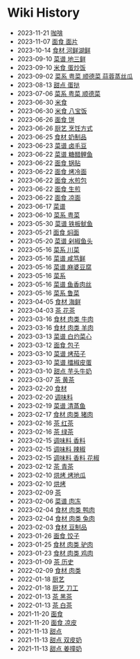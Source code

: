 # Wiki History

- 2023-11-21        [咖啡](/0074_咖啡)
- 2023-11-07        [面食 面片](/0073_面食_面片)
- 2023-10-14        [食材 河鲜湖鲜](/0072_食材_河鲜湖鲜)
- 2023-09-10        [菜谱 地三鲜](/0070_菜谱_地三鲜)
- 2023-09-10        [米食 蛋炒饭](/0071_米食_蛋炒饭)
- 2023-09-02        [菜系 粤菜 顺德菜 蒜蓉蒸丝瓜](/0069_菜系_粤菜_顺德菜_蒜蓉蒸丝瓜)
- 2023-08-13        [甜点 蛋挞](/0068_甜点_蛋挞)
- 2023-07-06        [菜系 粤菜 顺德菜](/0067_菜系_粤菜_顺德菜)
- 2023-06-30        [米食](/0065_米食)
- 2023-06-30        [米食 八宝饭](/0066_米食_八宝饭)
- 2023-06-26        [面食 饼](/0063_面食_饼)
- 2023-06-26        [厨艺 烹饪方式](/0064_厨艺_烹饪方式)
- 2023-06-25        [食材 奶制品](/0062_食材_奶制品)
- 2023-06-23        [菜谱 卤毛豆](/0061_菜谱_卤毛豆)
- 2023-06-22        [菜谱 糖醋鲤鱼](/0060_菜谱_糖醋鲤鱼)
- 2023-06-22        [面食 锅贴](/0057_面食_锅贴)
- 2023-06-22        [面食 烤冷面](/0059_面食_烤冷面)
- 2023-06-22        [面食 水煎包](/0055_面食_水煎包)
- 2023-06-22        [面食 生煎](/0056_面食_生煎)
- 2023-06-22        [面食 凉面](/0058_面食_凉面)
- 2023-06-17        [菜谱](/0054_菜谱)
- 2023-06-10        [菜系 粤菜](/0053_菜系_粤菜)
- 2023-05-30        [菜谱 铁板鱿鱼](/0020_菜谱_铁板鱿鱼)
- 2023-05-21        [面食 焖面](/0021_面食_焖面)
- 2023-05-20        [菜谱 剁椒鱼头](/0022_菜谱_剁椒鱼头)
- 2023-05-16        [菜系 川菜](/0018_菜系_川菜)
- 2023-05-16        [菜谱 咸笃鲜](/0024_菜谱_咸笃鲜)
- 2023-05-16        [菜谱 麻婆豆腐](/0023_菜谱_麻婆豆腐)
- 2023-05-16        [菜系](/0017_菜系)
- 2023-05-16        [菜谱 鱼香肉丝](/0025_菜谱_鱼香肉丝)
- 2023-05-16        [菜系 鲁菜](/0019_菜系_鲁菜)
- 2023-04-05        [食材 海鲜](/0004_食材_海鲜)
- 2023-04-03        [茶 花茶](/0026_茶_花茶)
- 2023-03-16        [食材 肉类 牛肉](/0014_食材_肉类_牛肉)
- 2023-03-16        [食材 肉类 羊肉](/0013_食材_肉类_羊肉)
- 2023-03-13        [菜谱 白灼菜心](/0027_菜谱_白灼菜心)
- 2023-03-12        [面食 包子](/0028_面食_包子)
- 2023-03-10        [菜谱 烤茄子](/0031_菜谱_烤茄子)
- 2023-03-10        [菜谱 擂椒皮蛋](/0029_菜谱_擂椒皮蛋)
- 2023-03-10        [甜点 芋头牛奶](/0030_甜点_芋头牛奶)
- 2023-03-07        [茶 黄茶](/0032_茶_黄茶)
- 2023-02-20        [食材](/0003_食材)
- 2023-02-20        [调味料](/0007_调味料)
- 2023-02-19        [菜谱 清蒸鱼](/0033_菜谱_清蒸鱼)
- 2023-02-17        [食材 肉类 猪肉](/0016_食材_肉类_猪肉)
- 2023-02-16        [茶 红茶](/0034_茶_红茶)
- 2023-02-16        [茶 绿茶](/0035_茶_绿茶)
- 2023-02-15        [调味料 香料](/0036_调味料_香料)
- 2023-02-15        [调味料 辣椒](/0009_调味料_辣椒)
- 2023-02-15        [调味料 香料 花椒](/0008_调味料_香料_花椒)
- 2023-02-12        [茶 青茶](/0037_茶_青茶)
- 2023-02-10        [烘烤 烤地瓜](/0039_烘烤_烤地瓜)
- 2023-02-10        [烘烤](/0038_烘烤)
- 2023-02-09        [茶](/0040_茶)
- 2023-02-06        [菜谱 肉冻](/0041_菜谱_肉冻)
- 2023-02-04        [食材 肉类 鸭肉](/0010_食材_肉类_鸭肉)
- 2023-02-04        [食材 肉类 兔肉](/0015_食材_肉类_兔肉)
- 2023-02-03        [食材 豆制品](/0006_食材_豆制品)
- 2023-01-26        [面食 饺子](/0042_面食_饺子)
- 2023-01-25        [食材 肉类 驴肉](/0012_食材_肉类_驴肉)
- 2023-01-23        [食材 肉类 鸡肉](/0011_食材_肉类_鸡肉)
- 2023-01-09        [茶 历史](/0043_茶_历史)
- 2022-02-09        [食材 肉类](/0005_食材_肉类)
- 2022-01-18        [厨艺](/0045_厨艺)
- 2022-01-18        [厨艺 刀工](/0044_厨艺_刀工)
- 2022-01-13        [茶 黑茶](/0047_茶_黑茶)
- 2022-01-13        [茶 白茶](/0046_茶_白茶)
- 2021-11-20        [面食](/0049_面食)
- 2021-11-20        [面食 凉皮](/0048_面食_凉皮)
- 2021-11-13        [甜点](/0051_甜点)
- 2021-11-13        [甜点 双皮奶](/0052_甜点_双皮奶)
- 2021-11-13        [甜点 姜撞奶](/0050_甜点_姜撞奶)
